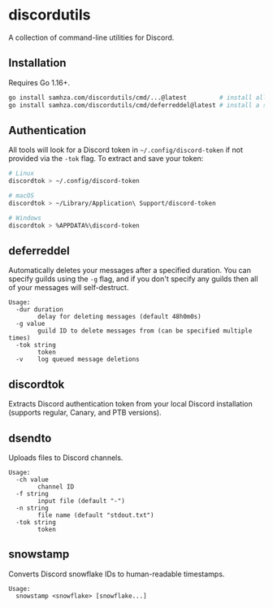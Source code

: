 # discordutils

A collection of command-line utilities for Discord.

## Installation
Requires Go 1.16+.

```bash
go install samhza.com/discordutils/cmd/...@latest         # install all tools
go install samhza.com/discordutils/cmd/deferreddel@latest # install a single tool
```

## Authentication
All tools will look for a Discord token in `~/.config/discord-token` if not provided via the `-tok` flag. To extract and save your token:

```bash
# Linux
discordtok > ~/.config/discord-token

# macOS
discordtok > ~/Library/Application\ Support/discord-token

# Windows
discordtok > %APPDATA%\discord-token
```

## deferreddel
Automatically deletes your messages after a specified duration.
You can specify guilds using the `-g` flag, and if you don't specify any guilds then all of your messages
will self-destruct.

```
Usage:
  -dur duration
    	delay for deleting messages (default 48h0m0s)
  -g value
    	guild ID to delete messages from (can be specified multiple times)
  -tok string
    	token
  -v	log queued message deletions
```

## discordtok
Extracts Discord authentication token from your local Discord installation (supports regular, Canary, and PTB versions).

## dsendto
Uploads files to Discord channels.

```
Usage:
  -ch value
    	channel ID
  -f string
    	input file (default "-")
  -n string
    	file name (default "stdout.txt")
  -tok string
    	token
```

## snowstamp
Converts Discord snowflake IDs to human-readable timestamps.

```
Usage:
  snowstamp <snowflake> [snowflake...]
```

